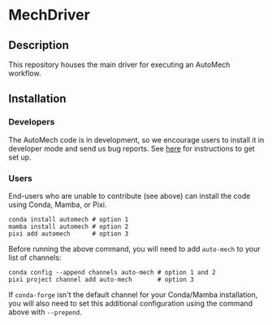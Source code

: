 # MechDriver

## Description

This repository houses the main driver for executing an AutoMech workflow.

## Installation

### Developers

The AutoMech code is in development, so we encourage users to install it in developer mode and send us bug reports.
See
[here](https://github.com/avcopan/amech-dev?tab=readme-ov-file#automech-developer-set-up)
for instructions to get set up.


### Users

End-users who are unable to contribute (see above) can install the code using Conda, Mamba, or Pixi.
```
conda install automech # option 1
mamba install automech # option 2
pixi add automech      # option 3
```
Before running the above command, you will need to add `auto-mech` to your list of
channels:
```
conda config --append channels auto-mech # option 1 and 2
pixi project channel add auto-mech       # option 3
```
If `conda-forge` isn't the default channel for your Conda/Mamba installation, you will
also need to set this additional configuration using the command above with `--prepend`.
